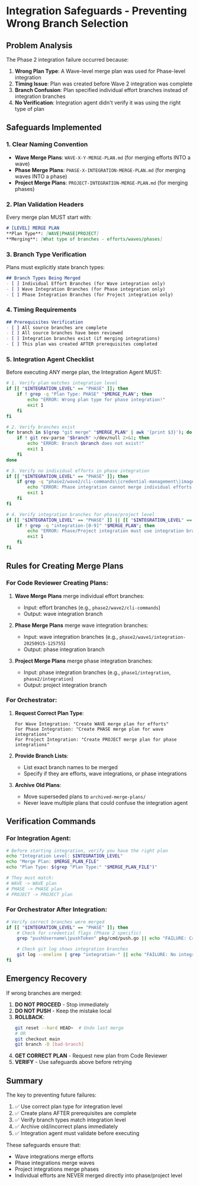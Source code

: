 # Integration Safeguards - Preventing Wrong Branch Selection

## Problem Analysis

The Phase 2 integration failure occurred because:
1. **Wrong Plan Type**: A Wave-level merge plan was used for Phase-level integration
2. **Timing Issue**: Plan was created before Wave 2 integration was complete
3. **Branch Confusion**: Plan specified individual effort branches instead of integration branches
4. **No Verification**: Integration agent didn't verify it was using the right type of plan

## Safeguards Implemented

### 1. Clear Naming Convention
- **Wave Merge Plans**: `WAVE-X-Y-MERGE-PLAN.md` (for merging efforts INTO a wave)
- **Phase Merge Plans**: `PHASE-X-INTEGRATION-MERGE-PLAN.md` (for merging waves INTO a phase)
- **Project Merge Plans**: `PROJECT-INTEGRATION-MERGE-PLAN.md` (for merging phases)

### 2. Plan Validation Headers
Every merge plan MUST start with:
```markdown
# [LEVEL] MERGE PLAN
**Plan Type**: [WAVE|PHASE|PROJECT]
**Merging**: [What type of branches - efforts/waves/phases]
```

### 3. Branch Type Verification
Plans must explicitly state branch types:
```markdown
## Branch Types Being Merged
- [ ] Individual Effort Branches (for Wave integration only)
- [ ] Wave Integration Branches (for Phase integration only)
- [ ] Phase Integration Branches (for Project integration only)
```

### 4. Timing Requirements
```markdown
## Prerequisites Verification
- [ ] All source branches are complete
- [ ] All source branches have been reviewed
- [ ] Integration branches exist (if merging integrations)
- [ ] This plan was created AFTER prerequisites completed
```

### 5. Integration Agent Checklist

Before executing ANY merge plan, the Integration Agent MUST:

```bash
# 1. Verify plan matches integration level
if [[ "$INTEGRATION_LEVEL" == "PHASE" ]]; then
    if ! grep -q "Plan Type: PHASE" "$MERGE_PLAN"; then
        echo "ERROR: Wrong plan type for phase integration!"
        exit 1
    fi
fi

# 2. Verify branches exist
for branch in $(grep "git merge" "$MERGE_PLAN" | awk '{print $3}'); do
    if ! git rev-parse "$branch" >/dev/null 2>&1; then
        echo "ERROR: Branch $branch does not exist!"
        exit 1
    fi
done

# 3. Verify no individual efforts in phase integration
if [[ "$INTEGRATION_LEVEL" == "PHASE" ]]; then
    if grep -q "phase2/wave2/cli-commands\|credential-management\|image-operations" "$MERGE_PLAN"; then
        echo "ERROR: Phase integration cannot merge individual efforts!"
        exit 1
    fi
fi

# 4. Verify integration branches for phase/project level
if [[ "$INTEGRATION_LEVEL" == "PHASE" ]] || [[ "$INTEGRATION_LEVEL" == "PROJECT" ]]; then
    if ! grep -q "integration-[0-9]" "$MERGE_PLAN"; then
        echo "ERROR: Phase/Project integration must use integration branches!"
        exit 1
    fi
fi
```

## Rules for Creating Merge Plans

### For Code Reviewer Creating Plans:

1. **Wave Merge Plans** merge individual effort branches:
   - Input: effort branches (e.g., `phase2/wave2/cli-commands`)
   - Output: wave integration branch

2. **Phase Merge Plans** merge wave integration branches:
   - Input: wave integration branches (e.g., `phase2/wave1/integration-20250915-125755`)
   - Output: phase integration branch

3. **Project Merge Plans** merge phase integration branches:
   - Input: phase integration branches (e.g., `phase1/integration`, `phase2/integration`)
   - Output: project integration branch

### For Orchestrator:

1. **Request Correct Plan Type**:
   ```
   For Wave Integration: "Create WAVE merge plan for efforts"
   For Phase Integration: "Create PHASE merge plan for wave integrations"
   For Project Integration: "Create PROJECT merge plan for phase integrations"
   ```

2. **Provide Branch Lists**:
   - List exact branch names to be merged
   - Specify if they are efforts, wave integrations, or phase integrations

3. **Archive Old Plans**:
   - Move superseded plans to `archived-merge-plans/`
   - Never leave multiple plans that could confuse the integration agent

## Verification Commands

### For Integration Agent:
```bash
# Before starting integration, verify you have the right plan
echo "Integration Level: $INTEGRATION_LEVEL"
echo "Merge Plan: $MERGE_PLAN_FILE"
echo "Plan Type: $(grep "Plan Type:" "$MERGE_PLAN_FILE")"

# They must match:
# WAVE -> WAVE plan
# PHASE -> PHASE plan
# PROJECT -> PROJECT plan
```

### For Orchestrator After Integration:
```bash
# Verify correct branches were merged
if [[ "$INTEGRATION_LEVEL" == "PHASE" ]]; then
    # Check for credential flags (Phase 2 specific)
    grep "pushUsername\|pushToken" pkg/cmd/push.go || echo "FAILURE: Credentials missing!"

    # Check git log shows integration branches
    git log --oneline | grep "integration-" || echo "FAILURE: No integration branches in history!"
fi
```

## Emergency Recovery

If wrong branches are merged:
1. **DO NOT PROCEED** - Stop immediately
2. **DO NOT PUSH** - Keep the mistake local
3. **ROLLBACK**:
   ```bash
   git reset --hard HEAD~  # Undo last merge
   # OR
   git checkout main
   git branch -D [bad-branch]
   ```
4. **GET CORRECT PLAN** - Request new plan from Code Reviewer
5. **VERIFY** - Use safeguards above before retrying

## Summary

The key to preventing future failures:
1. ✅ Use correct plan type for integration level
2. ✅ Create plans AFTER prerequisites are complete
3. ✅ Verify branch types match integration level
4. ✅ Archive old/incorrect plans immediately
5. ✅ Integration agent must validate before executing

These safeguards ensure that:
- Wave integrations merge efforts
- Phase integrations merge waves
- Project integrations merge phases
- Individual efforts are NEVER merged directly into phase/project level